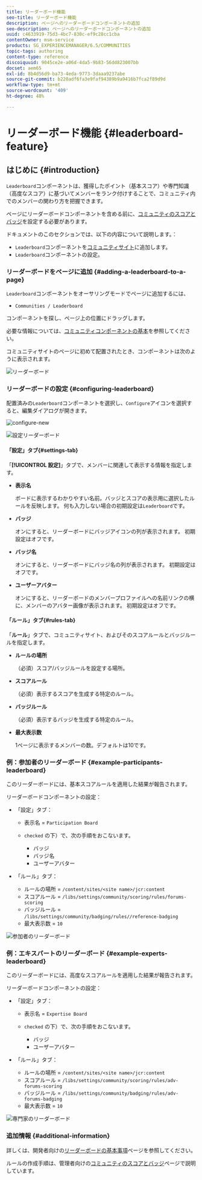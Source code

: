 ```yaml
---
title: リーダーボード機能
seo-title: リーダーボード機能
description: ページへのリーダーボードコンポーネントの追加
seo-description: ページへのリーダーボードコンポーネントの追加
uuid: c4633919-75d3-4bc7-830c-ef9c28cc1cba
contentOwner: msm-service
products: SG_EXPERIENCEMANAGER/6.5/COMMUNITIES
topic-tags: authoring
content-type: reference
discoiquuid: 9045ce2e-a06d-4da5-9b83-56dd823007bb
docset: aem65
exl-id: 8b4d56d9-ba73-4eda-9773-3daaa9237abe
source-git-commit: b220adf6fa3e9faf94389b9a9416b7fca2f89d9d
workflow-type: tm+mt
source-wordcount: '409'
ht-degree: 48%

---
```


# リーダーボード機能  {#leaderboard-feature}

## はじめに {#introduction}

`Leaderboard`コンポーネントは、獲得したポイント（基本スコア）や専門知識（高度なスコア）に基づいてメンバーをランク付けすることで、コミュニティ内でのメンバーの関わり方を把握できます。

ページにリーダーボードコンポーネントを含める前に、[コミュニティのスコアとバッジ](/help/communities/implementing-scoring.md)を設定する必要があります。

ドキュメントのこのセクションでは、以下の内容について説明します。：

* `Leaderboard`コンポーネントを[コミュニティサイト](/help/communities/overview.md#community-sites)に追加します。
* `Leaderboard`コンポーネントの設定。

### リーダーボードをページに追加 {#adding-a-leaderboard-to-a-page}

`Leaderboard`コンポーネントをオーサリングモードでページに追加するには、

* `Communities / Leaderboard`

コンポーネントを探し、ページ上の位置にドラッグします。

必要な情報については、[コミュニティコンポーネントの基本](/help/communities/basics.md)を参照してください。

コミュニティサイトのページに初めて配置されたとき、コンポーネントは次のように表示されます。

![リーダーボード](assets/leaderboard.png)

### リーダーボードの設定 {#configuring-leaderboard}

配置済みの`Leaderboard`コンポーネントを選択し、`Configure`アイコンを選択すると、編集ダイアログが開きます。

![configure-new](assets/configure-new.png)

![設定リーダーボード](assets/configure-leaderboard.png)

#### 「設定」タブ{#settings-tab}

「**[!UICONTROL 設定]**」タブで、メンバーに関連して表示する情報を指定します。

* **表示名**

   ボードに表示するわかりやすい名前。バッジとスコアの表示用に選択したルールを反映します。
何も入力しない場合の初期設定は`Leaderboard`です。

* **バッジ**

   オンにすると、リーダーボードにバッジアイコンの列が表示されます。
初期設定はオフです。

* **バッジ名**

   オンにすると、リーダーボードにバッジ名の列が表示されます。
初期設定はオフです。

* **ユーザーアバター**

   オンにすると、リーダーボードのメンバープロファイルへの名前リンクの横に、メンバーのアバター画像が表示されます。
初期設定はオフです。

#### 「ルール」タブ{#rules-tab}

「**ルール**」タブで、コミュニティサイト、およびそのスコアルールとバッジルールを指定します。

* **ルールの場所**

   （必須）スコア/バッジルールを設定する場所。

* **スコアルール**

   （必須）表示するスコアを生成する特定のルール。

* **バッジルール**

   （必須）表示するバッジを生成する特定のルール。

* **最大表示数**

   1ページに表示するメンバーの数。デフォルトは10です。

### 例：参加者のリーダーボード {#example-participants-leaderboard}

このリーダーボードには、基本スコアルールを適用した結果が報告されます。

リーダーボードコンポーネントの設定：

* 「設定」タブ：

   * 表示名 = `Participation Board`
   *  `checked` の下）で、次の手順をおこないます。

      * バッジ
      * バッジ名
      * ユーザーアバター

* 「ルール」タブ：

   * ルールの場所 = `/content/sites/<site name>/jcr:content`
   * スコアルール = `/libs/settings/community/scoring/rules/forums-scoring`
   * バッジルール = `/libs/settings/community/badging/rules//reference-badging`
   * 最大表示数 = `10`

![参加者のリーダーボード](assets/participants-leaderboard.png)

### 例：エキスパートのリーダーボード {#example-experts-leaderboard}

このリーダーボードには、高度なスコアルールを適用した結果が報告されます。

リーダーボードコンポーネントの設定：

* 「設定」タブ：

   * 表示名 = `Expertise Board`
   *  `checked` の下）で、次の手順をおこないます。

      * バッジ
      * ユーザーアバター

* 「ルール」タブ：

   * ルールの場所 = `/content/sites/<site name>/jcr:content`
   * スコアルール = `/libs/settings/community/scoring/rules/adv-forums-scoring`
   * バッジルール = `/libs/settings/community/badging/rules/adv-forums-badging`
   * 最大表示数 = `10`

![専門家のリーダーボード](assets/experts-leaderboard.png)

### 追加情報 {#additional-information}

詳しくは、開発者向けの[リーダーボードの基本事項](/help/communities/leaderboard.md)ページを参照してください。

ルールの作成手順は、管理者向けの[コミュニティのスコアとバッジ](/help/communities/implementing-scoring.md)ページで説明しています。
